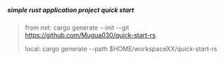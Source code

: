 ##### simple rust application project  quick start

> from net:
> cargo generate --init --git https://github.com/Mugua030/quick-start-rs
>
> local:
> cargo generate --path $HOME/workspaceXX/quick-start-rs
